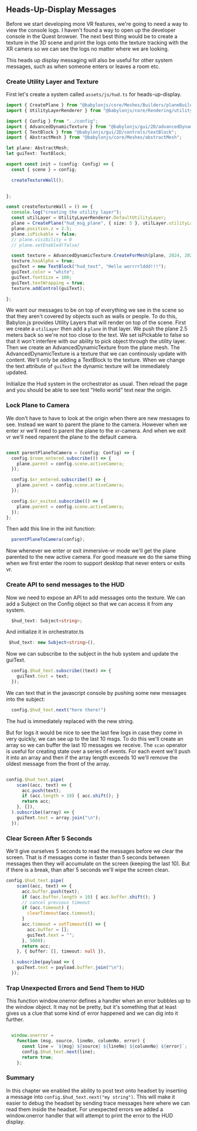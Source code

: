 ## Heads-Up-Display Messages

Before we start developing more VR features, we're going to need a way to view the console logs.  I haven't found a way to open up the developer console in the Quest browser.  The next best thing would be to create a texture in the 3D scene and print the logs onto the texture tracking with the XR camera so we can see the logs no matter where we are looking.

This heads up display messaging will also be useful for other system messages, such as when someone enters or leaves a room etc.

### Create Utility Layer and Texture

First let's create a system called `assets/js/hud.ts` for heads-up-display.

```typescript
import { CreatePlane } from "@babylonjs/core/Meshes/Builders/planeBuilder";
import { UtilityLayerRenderer } from "@babylonjs/core/Rendering/utilityLayerRenderer";

import { Config } from "../config";
import { AdvancedDynamicTexture } from "@babylonjs/gui/2D/advancedDynamicTexture";
import { TextBlock } from "@babylonjs/gui/2D/controls/textBlock";
import { AbstractMesh } from "@babylonjs/core/Meshes/abstractMesh";

let plane: AbstractMesh;
let guiText: TextBlock;

export const init = (config: Config) => {
  const { scene } = config;

  createTextureWall();
  

};

const createTextureWall = () => {
  console.log("creating the utility layer");
  const utilLayer = UtilityLayerRenderer.DefaultUtilityLayer;
  plane = CreatePlane("hud_msg_plane", { size: 5 }, utilLayer.utilityLayerScene);
  plane.position.z = 2.5;
  plane.isPickable = false;
  // plane.visibility = 0
  // plane.setEnabled(false)

  const texture = AdvancedDynamicTexture.CreateForMesh(plane, 2024, 2024, false);
  texture.hasAlpha = true;
  guiText = new TextBlock("hud_text", "Hello worrrrlddd!!!");
  guiText.color = "white";
  guiText.fontSize = 100;
  guiText.textWrapping = true;
  texture.addControl(guiText);

};

```

We want our messages to be on top of everything we see in the scene so that they aren't covered by objects such as walls or people.  To do this, Babylon.js provides Utility Layers that will render on top of the scene.  First we create a `utilLayer` then add a `plane` in that layer.  We push the plane 2.5 meters back so we're not too close to the text.  We set isPickable to false so that it won't interfere with our ability to pick object through the utility layer.  Then we create an AdvancedDynamicTexture from the plane mesh.  The AdvancedDynamicTexture is a texture that we can continously update with content.  We'll only be adding a TextBlock to the texture.  When we change the text attribute of `guiText` the dynamic texture will be immediately updated.

Initialize the Hud system in the orchestrator as usual.  Then reload the page and you should be able to see test "Hello world" text near the origin.

### Lock Plane to Camera

We don't have to have to look at the origin when there are new messages to see.  Instead we want to parent the plane to the camera.  However when we enter xr we'll need to parent the plane to the xr-camera.  And when we exit vr we'll need reparent the plane to the default camera.  

```typescript

const parentPlaneToCamera = (config: Config) => {
  config.$room_entered.subscribe(() => {
    plane.parent = config.scene.activeCamera;
  });

  config.$xr_entered.subscribe(() => {
    plane.parent = config.scene.activeCamera;
  });

  config.$xr_exited.subscribe(() => {
    plane.parent = config.scene.activeCamera;
  });
};
```

Then add this line in the init function:

```typescript
  parentPlaneToCamera(config);
```

Now whenever we enter or exit immersive-vr mode we'll get the plane parented to the new active camera.  For good measure we do the same thing when we first enter the room to support desktop that never enters or exits vr.

### Create API to send messages to the HUD

Now we need to expose an API to add messages onto the texture.  We can add a Subject on the Config object so that we can access it from any system.

```typescript
  $hud_text: Subject<string>;
```
And initialize it in orchestrator.ts

```typescript
 $hud_text: new Subject<string>(),
```

Now we can subscribe to the subject in the hub system and update the guiText.  

```typescript
  config.$hud_text.subscribe((text) => {
    guiText.text = text;
  });
```

We can text that in the javascript console by pushing some new messages into the subject:

```typescript
  config.$hud_text.next("here there!")
```
The hud is immediately replaced with the new string.

But for logs it would be nice to see the last few logs in case they come in very quickly, we can see up to the last 10 msgs.  To do this we'll create an array so we can buffer the last 10 messages we receive.  The `scan` operator is useful for creating state over a series of events.  For each event we'll push it into an array and then if the array length exceeds 10 we'll remove the oldest message from the front of the array.

```typescript

config.$hud_text.pipe(
    scan((acc, text) => {
      acc.push(text);
      if (acc.length > 10) { acc.shift(); }
      return acc;
    }, []),
  ).subscribe((array) => {
    guiText.text = array.join("\n");
  });
```

### Clear Screen After 5 Seconds

We'll give ourselves 5 seconds to read the messages before we clear the screen.  That is if messages come in faster than 5 seconds between messages then they will accumulate on the screen (keeping the last 10).  But if there is a break, than after 5 seconds we'll wipe the screen clean.

```typescript
config.$hud_text.pipe(
    scan((acc, text) => {
      acc.buffer.push(text);
      if (acc.buffer.length > 10) { acc.buffer.shift(); }
      // cancel previous timeout
      if (acc.timeout) {
        clearTimeout(acc.timeout);
      }
      acc.timeout = setTimeout(() => {
        acc.buffer = [];
        guiText.text = "";
      }, 5000);
      return acc;
    }, { buffer: [], timeout: null }),

  ).subscribe(payload => {
    guiText.text = payload.buffer.join("\n");
  });
```

### Trap Unexpected Errors and Send Them to HUD

This function window.onerror defines a handler when an error bubbles up to the window object.  It may not be pretty, but it's something that at least gives us a clue that some kind of error happened and we can dig into it further.

```typescript

  window.onerror =
    function (msg, source, lineNo, columnNo, error) {
      const line = `${msg} ${source} ${lineNo} ${columnNo} ${error}`;
      config.$hud_text.next(line);
      return true;
    };
```

### Summary

In this chapter we enabled the ability to post text onto headset by inserting a message into `config.$hud_text.next("my string")`.  This will make it easier to debug the headset by sending trace messages here where we can read them inside the headset.  For unexpected errors we added a window.onerror handler that will attempt to print the error to the HUD display.


